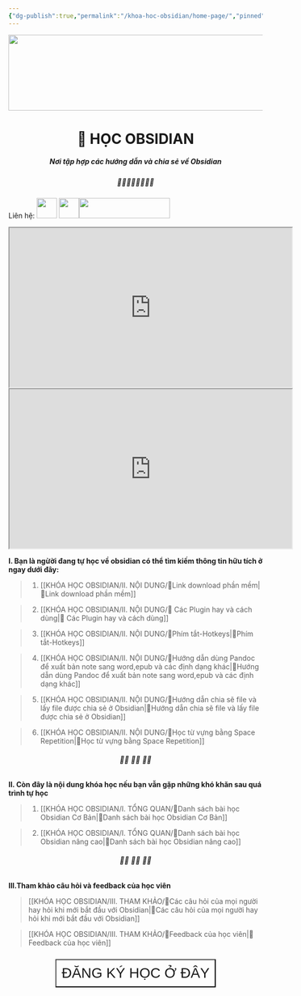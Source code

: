 ```yaml
---
{"dg-publish":true,"permalink":"/khoa-hoc-obsidian/home-page/","pinned":true,"tags":["gardenEntry"]}
---
```



<img src="https://images.unsplash.com/photo-1488590528505-98d2b5aba04b?crop=entropy&cs=tinysrgb&fit=max&fm=jpg&ixid=M3wzNjAwOTd8MHwxfHNlYXJjaHwxfHxiYW5uZXIlMjB0ZWNobm9sb2d5fGVufDB8MHx8fDE2OTA4NzcwNTl8MA&ixlib=rb-4.0.3&q=80&w=400" width="800" height="150">




# <center> 📝  **HỌC OBSIDIAN**   </center>
##### <center>Nơi tập hợp các hướng dẫn và chia sẻ về Obsidian</center>

##### <center> 🌱🌱🌱🌱🌱🌱🌱🌱</center>

Liên hệ:  [<img src="https://i.imgur.com/oMz9dgC.png" width="40" height="40">](https://www.facebook.com/hahtd3) [<img  src="https://i.imgur.com/f1EQ36e.png" width="40" height="40">](https://zalo.me/979988473)[<img src="https://i.imgur.com/fHAwMOe.png" width="180" height="40">](https://i.imgur.com/ilHdIvR.png)

<iframe width="560" height="315" src="https://weatherwidget.io/" ></iframe><iframe width="560" height="315" src="https://widgetbox.app/embed/calendar/simple/AtcwrQqFT6sz7AKu8EqvHX?flag=true" ></iframe> 

**I. Bạn là ngừời đang tự học về obsidian có thể tìm kiếm thông tin hữu tích ở ngay dưới đây:**

>1. [[KHÓA HỌC OBSIDIAN/II. NỘI DUNG/🌟Link download phần mềm\|🌟Link download phần mềm]]
 
>2. [[KHÓA HỌC OBSIDIAN/II. NỘI DUNG/🌟 Các Plugin hay và cách dùng\|🌟 Các Plugin hay và cách dùng]]

>3. [[KHÓA HỌC OBSIDIAN/II. NỘI DUNG/🌟Phím tắt-Hotkeys\|🌟Phím tắt-Hotkeys]]

>4. [[KHÓA HỌC OBSIDIAN/II. NỘI DUNG/🌟Hướng dẫn dùng Pandoc để xuất bản note sang word,epub và các định dạng khác\|🌟Hướng dẫn dùng Pandoc để xuất bản note sang word,epub và các định dạng khác]]

>5. [[KHÓA HỌC OBSIDIAN/II. NỘI DUNG/🌟Hướng dẫn chia sẽ file và lấy file được chia sẻ ở Obsidian\|🌟Hướng dẫn chia sẽ file và lấy file được chia sẻ ở Obsidian]]

>6. [[KHÓA HỌC OBSIDIAN/II. NỘI DUNG/🌟Học từ vựng bằng Space Repetition\|🌟Học từ vựng bằng Space Repetition]]


######  <center> 🌱🌱 🌱🌱 🌱🌱</center>

**II. Còn đây là nội dung khóa học nếu bạn vẫn gặp những khó khăn sau quá trình tự học**

>1. [[KHÓA HỌC OBSIDIAN/I. TỔNG QUAN/🌟Danh sách bài học  Obsidian Cơ Bản\|🌟Danh sách bài học  Obsidian Cơ Bản]]

>2. [[KHÓA HỌC OBSIDIAN/I. TỔNG QUAN/🌟Danh sách bài học Obsidian nâng cao\|🌟Danh sách bài học Obsidian nâng cao]]


 ######  <center> 🌱🌱 🌱🌱 🌱🌱</center>

**III.Tham khảo câu hỏi và feedback của học viên**

>[[KHÓA HỌC OBSIDIAN/III. THAM KHẢO/🌟Các câu hỏi của mọi người hay hỏi khi mới bắt đầu với Obsidian\|🌟Các câu hỏi của mọi người hay hỏi khi mới bắt đầu với Obsidian]]

>[[KHÓA HỌC OBSIDIAN/III. THAM KHẢO/🌟Feedback của học viên\|🌟Feedback của học viên]]
<div style="display: flex; justify-content: center; cursor: pointer;"> <a href="https://forms.gle/vacXuNZZWXerFy6Q8" target="_blank"> <button style=" font-size: 28px; padding: 10px; height: fit-content; margin-top: 10px; background: var(--text-accent); font-weight: 200; color: var(--text-on-accent); "> ĐĂNG KÝ HỌC Ở ĐÂY</button> </a> </div>
